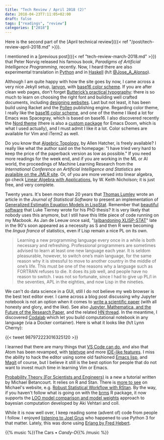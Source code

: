 ```yaml
---
title: "Tech Review / April 2018 (2)"
date: 2018-04-23T7:11:05+02:00
draft: false
tags: ["readings", "review"]
categories: ["2018"]
---
```


Here is the second part of the [April technical review]({{< ref "/post/tech-review-april-2018.md" >}}).

I mentioned in a [previous post]({{< ref "tech-review-march-2018.md" >}}) that Peter Norvig released his famous book, _Paradigms of Artificial Intelligence Programming_, recently. Now, I heard there are also experimental translation in [Python](https://github.com/aimacode/aima-python) and in [Haskell](https://github.com/chris-taylor/aima-haskell) (h/t [@Jose_A_Alonso](http://www.glc.us.es/~jalonso/vestigium/)).

Although I am quite happy with how the site goes by now, I came across a very nice Jekyll setup, [lanyon](https://github.com/poole/lanyon), with [base16 color scheme](https://github.com/chriskempson/base16). If you are after clean web pages, don't forget [Butterick’s practical typography](https://practicaltypography.com): there is so much to learn on choosing the right font and building well crafted documents, including [designing websites](https://practicaltypography.com/websites.html). Last but not least, it has been build using Racket and the [Pollen](https://pollenpub.com) publishing engine. Regarding color theme, I really like the [base16 color scheme](http://chriskempson.com/projects/base16/), and one of the theme I liked a lot for Emacs was Spacegray, which is based on base16. I also discovered recently the [Nord theme](https://github.com/arcticicestudio) (there is also a [custom package](https://github.com/hlissner/emacs-doom-themes) for Emacs Doom, which is what I used actually), and I must admit I like it a lot. Color schemes are available for Vim and iTerm2 as well.

Do you know that [Algebric Topology](http://www.math.cornell.edu/~hatcher/AT/ATpage.html), by Allen Hatcher, is freely available? I really like what the author said on the homepage: "I have tried very hard to keep the price of the paperback version as low as possible." If you need more readings for the week end, and if you are working in the ML or AI world, the proceedings of Machine Learning Research from the _International Conference on Artificial Intelligence and Statistics_ are [avalaible on the JMLR site](http://proceedings.mlr.press/v84/). Or, of you are more versed into linear algebra, go check [Linear Algebra with Applications](https://openlibra.com/en/book/linear-algebra-with-applications), by W. Keith Nicholson; it is just free, and very complete.

Twenty years. It's been more than 20 years that [Thomas Lumley](http://faculty.washington.edu/tlumley/) wrote an article in the _Journal of Statistical Software_ to present an implementation of [Generalized Estimatin Equation Models in LispStat](https://www.jstatsoft.org/article/view/v001i03). Remember that [beautiful software](http://homepage.divms.uiowa.edu/~luke/xls/xlsinfo/xlsinfo.html) that Luke Tierney wrote for his PhD thesis? It is very likely that nobody uses this anymore, but I still have this little piece of code running on my Macbook. As Jan de Leeuw once said, "[(a)bandoning XLISP-STAT](https://www.jstatsoft.org/article/view/v013i07)" late in the 90's soon appeared as a necessity as S and then R were becoming the _lingua franca_ of statistics, even if Lisp remain a nice PL on its own.

> Learning a new programming language every once in a while is both necessary and refreshing. Professional programmers are sometimes advised to learn at least one new language each year. It is seldom pleasurable, however, to switch one’s main language, for the same reason why it is stressful to move to another country in the middle of one’s life. This must be one of the reasons why a language such as FORTRAN refuses to die. It does its job well, and people have no reason to switch. I was not so fortunate, since I had to give up PL/I in the seventies, APL in the eighties, and now Lisp in the nineties.

We can't do data science in a GUI, still I do not believe my web browser is the best text editor ever. I came across a blog post discussing why Jupyter notebook is not an option when it comes to [write a scientific paper](https://www.oliversherouse.com/2018/04/17/notebooks_arent_papers.html) (with all honesty and glory, and the like). See also [Jupyter, Mathematica, and the Future of the Research Paper](https://paulromer.net/jupyter-mathematica-and-the-future-of-the-research-paper/), and the related [HN thread](https://news.ycombinator.com/item?id=16840692). In the meantime, I discovered [Codalab](https://worksheets.codalab.org) which let you build computational notebook in any language (via a Docker container). Here is what it looks like (h/t Lynn Cherny):

{{< tweet 987972223016325120 >}}

I learned that there are many things that [VS Code can do](https://vscodecandothat.com), and also that Atom has been revamped, with [teletype](https://teletype.atom.io) and more [IDE-like features](https://ide.atom.io). I miss the ability to hack the editor using some old fashioned [Emacs lisp](https://github.com/chrisdone/elisp-guide), and [Magit](https://emacsair.me/2017/09/01/magit-walk-through/) of course, but I believe it still is the best option for people that do not want to invest much time in learning Vim or Emacs.

[Probability Theory (For Scientists and Engineers)](https://betanalpha.github.io/assets/case_studies/probability_theory.html) is a new a tutorial written by Michael Betancourt. It relies on R and Stan. There is [more to see](https://betanalpha.github.io/writing/) on Michael's website, e.g. [Robust Statistical Workflow with RStan](https://betanalpha.github.io/assets/case_studies/rstan_workflow.html). By the way, if you haven't follow what is going on with the [brms](https://github.com/paul-buerkner/brms) R package, it now supports the [LOO model comparison and model weights](http://andrewgelman.com/2018/04/16/loo-2-0-loose/) approach to bayesian computation developed by Aki Vehtari and coll.

While it is now well over, I keep reading some (advent of) code from people I follow. I enjoyed [listening to Joel Grus](https://www.youtube.com/watch?v=XVEP2d5esmY) who happened to use Python 3 for that matter. Lately, this was done using [Erlang by Fred Hebert](https://ferd.ca/advent-of-code-2017.html).

{{% music %}}The Cars • _Candy-O_{{% /music %}}
